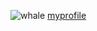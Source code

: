 ![whale](https://upload.wikimedia.org/wikipedia/commons/thumb/2/2d/Southern_right_whale4.jpg/255px-Southern_right_whale4.jpg)
[myprofile](https://github.com/cnaje1)


